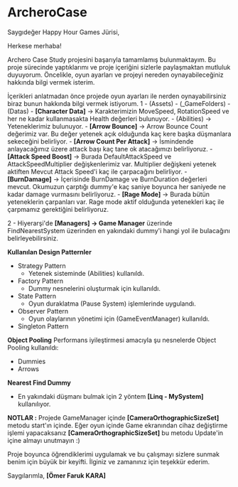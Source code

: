 # ArcheroCase
 
Saygıdeğer Happy Hour Games Jürisi,

Herkese merhaba!

Archero Case Study projesini başarıyla tamamlamış bulunmaktayım. Bu proje sürecinde yaptıklarımı ve proje içeriğini sizlerle paylaşmaktan mutluluk duyuyorum. 
Öncelikle, oyun ayarları ve projeyi nereden oynayabileceğiniz hakkında bilgi vermek isterim.

İçerikleri anlatmadan önce projede oyun ayarları ile nerden oynayabilirsiniz biraz bunun hakkında bilgi vermek istiyorum.
   1 - (Assets) 
        -  (_GameFolders) 
            - (Datas)
               - **[Character Data]** -> Karakterimizin MoveSpeed, RotationSpeed ve her ne kadar kullanmasakta Health değerleri bulunuyor.
                  - (Abilities) -> Yeteneklerimiz bulunuyor.
                     - **[Arrow Bounce]** -> Arrow Bounce Count değerimiz var. Bu değer yetenek açık olduğunda kaç kere başka düşmanlara sekeceğini belirliyor.
                     - **[Arrow Count Per Attack]** -> İsmindende anlayacağımız üzere attack başı kaç tane ok atacağımızı belirliyoruz.
                     - **[Attack Speed Boost]** -> Burada DefaultAttackSpeed ve AttackSpeedMultiplier değişkenlerimiz var.
                       Multiplier değişkeni yetenek aktiften Mevcut Attack Speed'i kaç ile çarpacağını belirliyor.
                     - **[BurnDamage]** -> İçerisinde BurnDamage ve BurnDuration değerleri mevcut. Okumuzun çarptığı dummy'e  kaç saniye boyunca her saniyede ne kadar damage vurmasını belirliyoruz.
                     - **[Rage Mode]** -> Burada bütün yeteneklerin çarpanları var. Rage mode aktif olduğunda yetenekleri kaç ile çarpmamız gerektiğini belirliyoruz.
                    
   2 - Hiyerarşi'de **[Managers] -> Game Manager** üzerinde FindNearestSystem üzerinden en yakındaki dummy'i hangi yol ile bulacağını belirleyebilirsiniz.

**Kullanılan Design Patternler**
- Strategy Pattern
  - Yetenek sisteminde (Abilities) kullanıldı.
- Factory Pattern
  - Dummy nesnelerini oluşturmak için kullanıldı.
- State Pattern
  - Oyun duraklatma (Pause System) işlemlerinde uygulandı.
- Observer Pattern
  - Oyun olaylarının yönetimi için (GameEventManager) kullanıldı.
- Singleton Pattern

**Object Pooling**
Performans iyileştirmesi amacıyla şu nesnelerde Object Pooling kullanıldı:
   - Dummies
   - Arrows

**Nearest Find Dummy**
- En yakındaki düşmanı bulmak için 2 yöntem **[Linq - MySystem]** kullanılıyor. 

**NOTLAR :**
Projede GameManager içinde **[CameraOrthographicSizeSet]** metodu start'ın içinde. Eğer oyun içinde Game ekranından cihaz değiştirme işlemi yapacaksanız **[CameraOrthographicSizeSet]** bu metodu Update'in içine almayı unutmayın :)


Proje boyunca öğrendiklerimi uygulamak ve bu çalışmayı sizlere sunmak benim için büyük bir keyifti.
İlginiz ve zamanınız için teşekkür ederim.

Saygılarımla,
**[Ömer Faruk KARA]**
